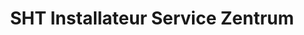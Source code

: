 ---
title: "SHT Installateur Service Zentrum"
url: /neusiedl-am-see/sht-installateur-service-zentrum/
shop: Großhandel
---